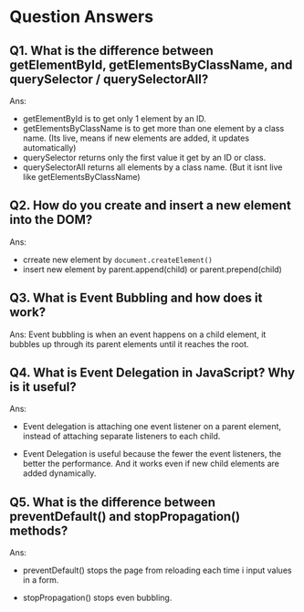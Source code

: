 # Question Answers

## Q1. What is the difference between getElementById, getElementsByClassName, and querySelector / querySelectorAll?

Ans: 
- getElementById is to get only 1 element by an ID.
- getElementsByClassName is to get more than one element by a class name. (Its live, means if new elements are added, it updates automatically)
- querySelector returns only the first value it get by an ID or class.
- querySelectorAll returns all elements by a class name. (But it isnt live like getElementsByClassName)

## Q2. How do you create and insert a new element into the DOM?

Ans:
- crreate new element by `document.createElement()`
- insert new element by parent.append(child) or parent.prepend(child)

## Q3. What is Event Bubbling and how does it work?

Ans: 
Event bubbling is when an event happens on a child element, it bubbles up through its parent elements until it reaches the root.


## Q4. What is Event Delegation in JavaScript? Why is it useful?

Ans: 
- Event delegation is attaching one event listener on a parent element, instead of attaching separate listeners to each child.

- Event Delegation is useful because the fewer the event listeners, the better the performance. And it works even if new child elements are added dynamically.


## Q5. What is the difference between preventDefault() and stopPropagation() methods?

Ans: 
- preventDefault() stops the page from reloading each time i input values in a form.

- stopPropagation() stops even bubbling.
